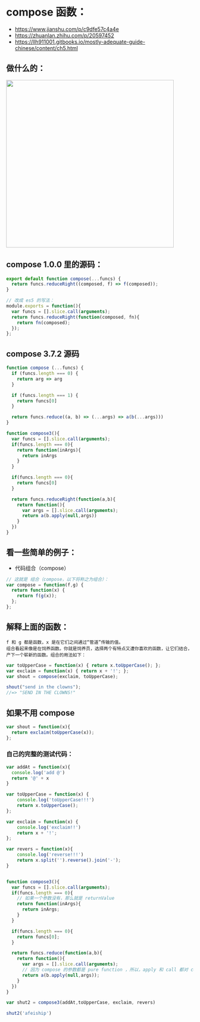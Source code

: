 # compose 函数：
+ https://www.jianshu.com/p/c9dfe57c4a4e
+ https://zhuanlan.zhihu.com/p/20597452
+ https://llh911001.gitbooks.io/mostly-adequate-guide-chinese/content/ch5.html

## 做什么的：
<img width="450" src="https://upload-images.jianshu.io/upload_images/1637794-c7c121acb4346d95.png?imageMogr2/auto-orient/strip%7CimageView2/2/w/1000/format/webp" />


## compose 1.0.0 里的源码：
```js
export default function compose(...funcs) {
  return funcs.reduceRight((composed, f) => f(composed));
}

// 改成 es5 的写法：
module.exports = function(){
  var funcs = [].slice.call(arguments);
  return funcs.reduceRight(function(composed, fn){
    return fn(composed);
  });
};
```

## compose 3.7.2 源码
```js
function compose (...funcs) {
  if (funcs.length === 0) {
    return arg => arg
  }

  if (funcs.length === 1) {
    return funcs[0]
  }

  return funcs.reduce((a, b) => (...args) => a(b(...args)))
}

function compose3(){
  var funcs = [].slice.call(arguments);
  if(funcs.length === 0){
    return function(inArgs){
      return inArgs
    }
  }

  if(funcs.length === 0){
    return funcs[0]
  }

  return funcs.reduceRight(function(a,b){
    return function(){
      var args = [].slice.call(arguments);
      return a(b.apply(null,args))
    }
  })
}
```


## 看一些简单的例子：
- 代码组合（compose）

```js
// 这就是 组合（compose，以下将称之为组合）：
var compose = function(f,g) {
  return function(x) {
    return f(g(x));
  };
};
```

## 解释上面的函数：
~~~
f 和 g 都是函数，x 是在它们之间通过“管道”传输的值。
组合看起来像是在饲养函数。你就是饲养员，选择两个有特点又遭你喜欢的函数，让它们结合，产下一个崭新的函数。组合的用法如下：
~~~

```js
var toUpperCase = function(x) { return x.toUpperCase(); };
var exclaim = function(x) { return x + '!'; };
var shout = compose(exclaim, toUpperCase);

shout("send in the clowns");
//=> "SEND IN THE CLOWNS!"
```

## 如果不用 compose 
```js
var shout = function(x){
  return exclaim(toUpperCase(x));
};
```



### 自己的完整的测试代码：
```js
var addAt = function(x){
  console.log('add @')
  return '@' + x
}

var toUpperCase = function(x) { 
    console.log('toUpperCase!!!')
    return x.toUpperCase(); 
};

var exclaim = function(x) { 
    console.log('exclaim!!')
    return x + '!'; 
};

var revers = function(x){
    console.log('reverse!!!')
    return x.split('').reverse().join('-');
}


function compose3(){
  var funcs = [].slice.call(arguments);
  if(funcs.length === 0){
    // 如果一个参数没有，那么就是 returnValue 
    return function(inArgs){
      return inArgs;
    }
  }

  if(funcs.length === 0){
    return funcs[0];
  }

  return funcs.reduce(function(a,b){
    return function(){
      var args = [].slice.call(arguments);
      // 因为 compose 的参数都是 pure function ，所以，apply 和 call 都对 context 没有要求
      return a(b.apply(null,args));
    }
  })
}

var shut2 = compose3(addAt,toUpperCase, exclaim, revers)

shut2('afeiship')
```

